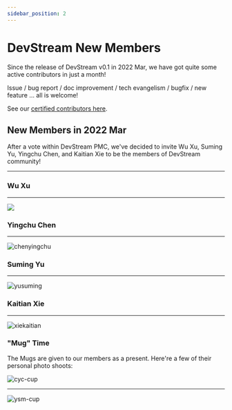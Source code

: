 ```yaml
---
sidebar_position: 2
---
```


# DevStream New Members

Since the release of DevStream v0.1 in 2022 Mar, we have got quite some active contributors in just a month!

Issue / bug report / doc improvement / tech evangelism / bugfix / new feature ... all is welcome!

See our [certified contributors here](https://www.devstream.io/zh/blog/devstream-community-new-members/).

## New Members in 2022 Mar

After a vote within DevStream PMC, we've decided to invite Wu Xu, Suming Yu, Yingchu Chen, and Kaitian Xie to be the members of DevStream community!

---

### Wu Xu

---

![](/img/community/contributor/members/xuwu.png)

### Yingchu Chen

---

![chenyingchu](/img/community/contributor/members/chenyingchu.png)

### Suming Yu

---

![yusuming](/img/community/contributor/members/yusuming.png)

### Kaitian Xie

---

![xiekaitian](/img/community/contributor/members/xiekaitian.png)

### "Mug" Time

The Mugs are given to our members as a present. Here're a few of their personal photo shoots:


![cyc-cup](/img/community/contributor/members/cyc-cup.jpg)

---

![ysm-cup](/img/community/contributor/members/ysm-cup.jpg)

